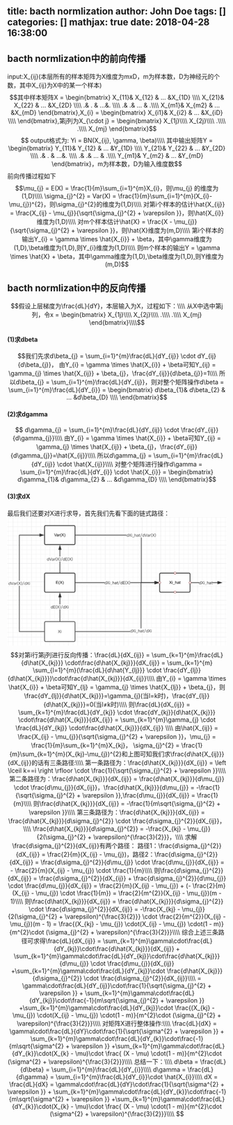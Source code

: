 title: bacth normlization
author: John Doe
tags: []
categories: []
mathjax: true
date: 2018-04-28 16:38:00
---
## bacth normlization中的前向传播
input:X_{ij}(本层所有的样本矩阵为X维度为mxD，m为样本数，D为神经元的个数，其中X_{ij}为X中的某一个样本)
$$其中样本矩阵X = \begin{bmatrix}
 X_{11}& X_{12} & ... &X_{1D} \\\\ 
X_{21}& X_{22} & ... &X_{2D} \\\\ 
 .& . &  ...&. \\\\ 
 .&  .& ... & .\\\\ 
X_{m1}& X_{m2} & ... &X_{mD} 
\end{bmatrix},X_{i} = \begin{bmatrix}
 X_{i1}& X_{i2} & ... &X_{iD} \\\\ 
\end{bmatrix},第j列为X_{\cdot j} = \begin{bmatrix}
 X_{1j}\\\\ 
X_{2j}\\\\ 
 .\\\\ 
 .\\\\ 
X_{mj}
\end{bmatrix}$$
$$ output格式为: Yi = BN(X_{ij}, \gamma, \beta)\\\\ 
其中输出矩阵Y = \begin{bmatrix}
 Y_{11}& Y_{12} & ... &Y_{1D} \\\\ 
Y_{21}& Y_{22} & ... &Y_{2D} \\\\ 
 .& . &  ...&. \\\\ 
 .&  .& ... & .\\\\ 
Y_{m1}& Y_{m2} & ... &Y_{mD} 
\end{bmatrix}，m为样本数，D为输入维度数$$
前向传播过程如下
$$\mu_{j} = E(X) = \frac{1}{m}\sum_{i=1}^{m}X_{i}，则\mu_{j} 的维度为(1,D)\\\\
\sigma_{j}^{2} = Var(X) = \frac{1}{m}\sum_{i=1}^{m}(X_{i}-\mu_{j})^{2}，则\sigma_{j}^{2}的维度为(1,D)\\\\
对第i个样本的估计\hat{X_{ij}} = \frac{X_{ij} - \mu_{j}}{\sqrt{\sigma_{j}^{2} + \varepsilon }}，则\hat{X_{i}}维度为(1,D)\\\\
对m个样本估计\hat{X} = \frac{X - \mu_{j}}{\sqrt{\sigma_{j}^{2} + \varepsilon }}，则\hat{X}维度为(m,D)\\\\
第i个样本的输出Y_{i} = \gamma  \times \hat{X_{i}} + \beta，其中\gamma维度为(1,D),\beta维度为(1,D),则Y_{i}维度为(1,D)\\\\
则m个样本的输出Y = \gamma  \times \hat{X} + \beta，其中\gamma维度为(1,D),\beta维度为(1,D),则Y维度为(m,D)$$
## bacth normlization中的反向传播
$$假设上层梯度为\frac{dL}{dY}，本层输入为X，过程如下：\\\\
从X中选中第j列，令x = \begin{bmatrix}
 X_{1j}\\\\ 
X_{2j}\\\\ 
 .\\\\ 
 .\\\\ 
X_{mj}
\end{bmatrix}\\\\$$
#### (1)求dbeta
$$我们先求d\beta_{j} = \sum_{i=1}^{m}\frac{dL}{dY_{ij}} \cdot dY_{ij}{d\beta_{j}}，
由Y_{i} = \gamma  \times \hat{X_{i}} + \beta可知Y_{ij} = \gamma_{j}  \times \hat{X_{ij}} + \beta_{j}，\frac{dY_{ij}}{d\beta_{j}}=1\\\\
所以d\beta_{j} = \sum_{i=1}^{m}\frac{dL}{dY_{ij}}，则对整个矩阵操作d\beta = \sum_{i=1}^{m}\frac{dL}{dY_{i}} = \begin{bmatrix}
 d\beta_{1}& d\beta_{2} & ... &d\beta_{D} \\\\ 
\end{bmatrix}$$
#### (2)求dgamma
$$
d\gamma_{j} = \sum_{i=1}^{m}\frac{dL}{dY_{ij}} \cdot \frac{dY_{ij}}{d\gamma_{j}}\\\\
由Y_{i} = \gamma  \times \hat{X_{i}} + \beta可知Y_{ij} = \gamma_{j}  \times \hat{X_{ij}} + \beta_{j}，\frac{dY_{ij}}{d\gamma_{j}}=\hat{X_{ij}}\\\\
所以d\gamma_{j} = \sum_{i=1}^{m}\frac{dL}{dY_{ij}} \cdot \hat{X_{ij}}\\\\
对整个矩阵进行操作d\gamma = \sum_{i=1}^{m}\frac{dL}{dY_{i}} \cdot \hat{X_{i}} = \begin{bmatrix}
 d\gamma_{1}& d\gamma_{2} & ... &d\gamma_{D} \\\\ 
\end{bmatrix}$$
#### (3)求dX
最后我们还要对X进行求导，首先我们先看下面的链式路径：
![image](/images/chain_batchnorm.png)
$$对第i行第j列进行反向传播：\frac{dL}{dX_{ij}} = \sum_{k=1}^{m}\frac{dL}{d\hat{X_{kj}}} \cdot\frac{d\hat{X_{kj}}}{dX_{ij}} = \sum_{k=1}^{m} \sum_{l=1}^{m}(\frac{dL}{d\hat{Y_{lj}}} \cdot \frac{dY_{lj}}{d\hat{X_{kj}}})\cdot\frac{d\hat{X_{kj}}}{dX_{ij}}\\\\
由Y_{i} = \gamma  \times \hat{X_{i}} + \beta可知Y_{lj} = \gamma_{j}  \times \hat{X_{lj}} + \beta_{j}，则\frac{dY_{lj}}{d\hat{X_{kj}}}=\gamma_{j}(当l=k时)，\frac{dY_{lj}}{d\hat{X_{kj}}}=0(当l≠k时)\\\\
则\frac{dL}{dX_{ij}} = \sum_{k=1}^{m}\frac{dL}{dY_{kj}} \cdot \frac{dY_{kj}}{d\hat{X_{kj}}} \cdot\frac{d\hat{X_{kj}}}{dX_{ij}} = \sum_{k=1}^{m}\gamma_{j} \cdot \frac{dL}{dY_{kj}} \cdot\frac{d\hat{X_{kj}}}{dX_{ij}} \\\\
由\hat{X_{ij}} = \frac{X_{ij} - \mu_{j}}{\sqrt{\sigma_{j}^{2} + \varepsilon }}，\mu_{j} = \frac{1}{m}\sum_{k=1}^{m}X_{kj}，
\sigma_{j}^{2} = \frac{1}{m}\sum_{k=1}^{m}(X_{kj}-\mu_{j})^{2}和上图可知我们求\frac{d\hat{X_{ij}}}{dX_{ij}}的话有三条路径:\\\\ 
第一条路径为：\frac{d\hat{X_{kj}}}{dX_{ij}} = \left \lceil k==i \right \rfloor \cdot \frac{1}{\sqrt{\sigma_{j}^{2} + \varepsilon }}\\\\
第二条路径为：\frac{d\hat{X_{kj}}}{dX_{ij}} = \frac{d\hat{X_{kj}}}{d\mu_{j}} \cdot \frac{d\mu_{j}}{dX_{ij}}，\frac{d\hat{X_{kj}}}{d\mu_{j}} = -\frac{1}{\sqrt{\sigma_{j}^{2} + \varepsilon }},\frac{d\mu_{j}}{dX_{ij}} = \frac{1}{m}\\\\
则\frac{d\hat{X_{kj}}}{dX_{ij}} = -\frac{1}{m\sqrt{\sigma_{j}^{2} + \varepsilon }}\\\\
第三条路径为：\frac{d\hat{X_{kj}}}{dX_{ij}} = \frac{d\hat{X_{kj}}}{d\sigma_{j}^{2}} \cdot \frac{d\sigma_{j}^{2}}{dX_{ij}}，\\\\ 
\frac{d\hat{X_{kj}}}{d\sigma_{j}^{2}} = -\frac{X_{kj} - \mu_{j}}{2(\sigma_{j}^{2} + \varepsilon)^{\frac{3}{2}}}，\\\\
求解\frac{d\sigma_{j}^{2}}{dX_{ij}}有两个路径：
路径1：\frac{d\sigma_{j}^{2}}{dX_{ij}} = \frac{2}{m}(X_{ij} - \mu_{j})，路径2：\frac{d\sigma_{j}^{2}}{dX_{ij}} = \frac{d\sigma_{j}^{2}}{d\mu_{j}} \cdot \frac{d\mu_{j}}{dX_{ij}} = - \frac{2}{m}(X_{ij} - \mu_{j}) \cdot \frac{1}{m}\\\\
则\frac{d\sigma_{j}^{2}}{dX_{ij}} = \frac{d\sigma_{j}^{2}}{dX_{ij}} + \frac{d\sigma_{j}^{2}}{d\mu_{j}} \cdot \frac{d\mu_{j}}{dX_{ij}} = \frac{2}{m}(X_{ij} - \mu_{j}) + (- \frac{2}{m}(X_{ij} - \mu_{j}) \cdot \frac{1}{m}) = \frac{2}{m^{2}}(X_{ij} - \mu_{j})(m - 1)\\\\
则\frac{d\hat{X_{kj}}}{dX_{ij}} = \frac{d\hat{X_{kj}}}{d\sigma_{j}^{2}} \cdot \frac{d\sigma_{j}^{2}}{dX_{ij}} = -\frac{X_{kj} - \mu_{j}}{2(\sigma_{j}^{2} + \varepsilon)^{\frac{3}{2}}} \cdot \frac{2}{m^{2}}(X_{ij} - \mu_{j})(m - 1) = \frac{(X_{kj} - \mu_{j}) \cdot(X_{ij} - \mu_{j}) \cdot(1 - m)}{m^{2}\cdot (\sigma_{j}^{2} + \varepsilon)^{\frac{3}{2}}}\\\\
综合上述三条路径可求得\frac{dL}{dX_{ij}} = \sum_{k=1}^{m}\gamma\cdot\frac{dL}{dY_{kj}}\cdot\frac{d\hat{X_{kj}}}{dX_{ij}} + \sum_{k=1}^{m}\gamma\cdot\frac{dL}{dY_{kj}}\cdot\frac{d\hat{X_{kj}}}{d\mu_{j}} \cdot \frac{d\mu_{j}}{dX_{ij}} +\sum_{k=1}^{m}\gamma\cdot\frac{dL}{dY_{kj}}\cdot \frac{d\hat{X_{kj}}}{d\sigma_{j}^{2}} \cdot \frac{d\sigma_{j}^{2}}{dX_{ij}}\\\\
 = \gamma\cdot\frac{dL}{dY_{ij}}\cdot\frac{1}{\sqrt{\sigma_{j}^{2} + \varepsilon }} + \sum_{k=1}^{m}\gamma\cdot\frac{dL}{dY_{kj}}\cdot\frac{-1}{m\sqrt{\sigma_{j}^{2} + \varepsilon }} +\sum_{k=1}^{m}\gamma\cdot\frac{dL}{dY_{kj}}\cdot \frac{(X_{kj} - \mu_{j}) \cdot(X_{ij} - \mu_{j}) \cdot(1 - m)}{m^{2}\cdot (\sigma_{j}^{2} + \varepsilon)^{\frac{3}{2}}}\\\\
 对矩阵X进行整体操作:\\\\
\frac{dL}{dX} = \gamma\cdot\frac{dL}{dY}\cdot\frac{1}{\sqrt{\sigma^{2} + \varepsilon }} + \sum_{k=1}^{m}\gamma\cdot\frac{dL}{dY_{k}}\cdot\frac{-1}{m\sqrt{\sigma^{2} + \varepsilon }} +\sum_{k=1}^{m}\gamma\cdot\frac{dL}{dY_{k}}\cdot(X_{k} - \mu)\cdot \frac{ (X - \mu) \cdot(1 - m)}{m^{2}\cdot (\sigma^{2} + \varepsilon)^{\frac{3}{2}}}\\\\
总结一下：\\\\
d\beta = \frac{dL}{d\beta} = \sum_{i=1}^{m}\frac{dL}{dY_{i}}\\\\
d\gamma = \frac{dL}{d\gamma} = \sum_{i=1}^{m}\frac{dL}{dY_{i}}\cdot \hat{X_{i}}\\\\
dX = \frac{dL}{dX} = \gamma\cdot\frac{dL}{dY}\cdot\frac{1}{\sqrt{\sigma^{2} + \varepsilon }} + \sum_{k=1}^{m}\gamma\cdot\frac{dL}{dY_{k}}\cdot\frac{-1}{m\sqrt{\sigma^{2} + \varepsilon }} +\sum_{k=1}^{m}\gamma\cdot\frac{dL}{dY_{k}}\cdot(X_{k} - \mu)\cdot \frac{ (X - \mu) \cdot(1 - m)}{m^{2}\cdot (\sigma^{2} + \varepsilon)^{\frac{3}{2}}}\\\\
$$